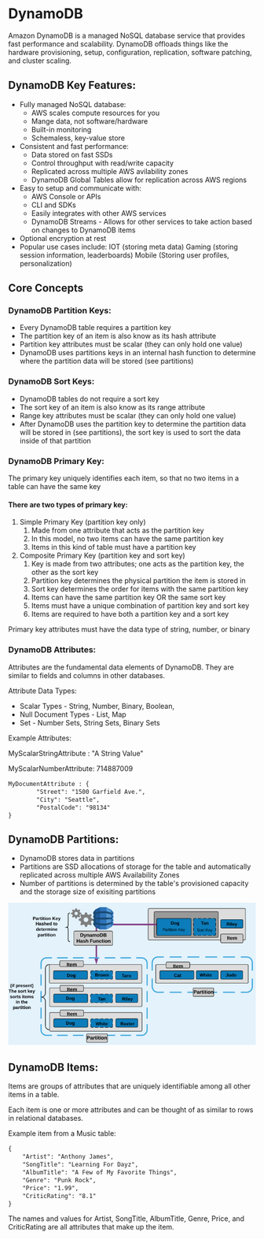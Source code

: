 # DynamoDB

Amazon DynamoDB is a managed NoSQL database service that provides fast performance and scalability. DynamoDB offloads things like the hardware provisioning, setup, configuration, replication, software patching, and cluster scaling.

## DynamoDB Key Features:

* Fully managed NoSQL database: 
  * AWS scales compute resources for you 
  * Mange data, not software/hardware 
  * Built-in monitoring 
  * Schemaless, key-value store 
* Consistent and fast performance: 
  * Data stored on fast SSDs 
  * Control throughput with read/write capacity 
  * Replicated across multiple AWS avilability zones 
  * DynamoDB Global Tables allow for replication across AWS regions 
* Easy to setup and communicate with: 
  * AWS Console or APIs 
  * CLI and SDKs 
  * Easily integrates with other AWS services 
  * DynamoDB Streams - Allows for other services to take action based on changes to DynamoDB items 
* Optional encryption at rest 
* Popular use cases include: IOT \(storing meta data\) Gaming \(storing session information, leaderboards\) Mobile \(Storing user profiles, personalization\)

## Core Concepts

### DynamoDB Partition Keys:

* Every DynamoDB table requires a partition key 
* The partition key of an item is also know as its hash attribute 
* Partition key attributes must be scalar \(they can only hold one value\) 
* DynamoDB uses partitions keys in an internal hash function to determine where the partition data will be stored \(see partitions\)

### DynamoDB Sort Keys:

* DynamoDB tables do not require a sort key 
* The sort key of an item is also know as its range attribute 
* Range key attributes must be scalar \(they can only hold one value\) 
* After DynamoDB uses the partition key to determine the partition data will be stored in \(see partitions\), the sort key is used to sort the data inside of that partition

### DynamoDB Primary Key:

The primary key uniquely identifies each item, so that no two items in a table can have the same key

#### There are two types of primary key: 

1. Simple Primary Key \(partition key only\)
   1. Made from one attribute that acts as the partition key 
   2. In this model, no two items can have the same partition key 
   3. Items in this kind of table must have a partition key
2. Composite Primary Key \(partition key and sort key\) 
   1. Key is made from two attributes; one acts as the partition key, the other as the sort key 
   2. Partition key determines the physical partition the item is stored in 
   3. Sort key determines the order for items with the same partition key 
   4. Items can have the same partition key OR the same sort key 
   5. Items must have a unique combination of partition key and sort key 
   6. Items are required to have both a partition key and a sort key

Primary key attributes must have the data type of string, number, or binary

### DynamoDB Attributes:

Attributes are the fundamental data elements of DynamoDB. They are similar to fields and columns in other databases.

Attribute Data Types: 

* Scalar Types - String, Number, Binary, Boolean, 
* Null Document Types - List, Map 
* Set - Number Sets, String Sets, Binary Sets

Example Attributes: 

MyScalarStringAttribute : "A String Value"

MyScalarNumberAttribute: 714887009

```text
MyDocumentAttribute : {
		"Street": "1500 Garfield Ave.",
		"City": "Seattle",
		"PostalCode": "98134"
}
```

## DynamoDB Partitions:

* DynamoDB stores data in partitions 
* Partitions are SSD allocations of storage for the table and automatically replicated across multiple AWS Availability Zones 
* Number of partitions is determined by the table's provisioned capacity and the storage size of exisiting partitions

![](../../../.gitbook/assets/image%20%287%29.png)

## DynamoDB Items:

Items are groups of attributes that are uniquely identifiable among all other items in a table.

Each item is one or more attributes and can be thought of as similar to rows in relational databases.

Example item from a Music table: 

```text
{       
    "Artist": "Anthony James",
    "SongTitle": "Learning For Dayz",
    "AlbumTitle": "A Few of My Favorite Things",
    "Genre": "Punk Rock",
    "Price": "1.99",
    "CriticRating": "8.1"
}
```

The names and values for Artist, SongTitle, AlbumTitle, Genre, Price, and CriticRating are all attributes that make up the item.



